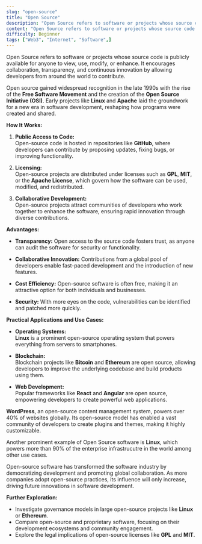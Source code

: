 ```yaml
---
slug: "open-source"
title: "Open Source"
description: "Open Source refers to software or projects whose source code is publicly available for anyone to view, use, modify, or enhance"
content: "Open Source refers to software or projects whose source code is publicly available for anyone to view, use, modify, or enhance. It encourages collaboration, transparency, and continuous innovation by allowing developers from around the world to contribute."
difficulty: Beginner
tags: ["Web3", "Internet", "Software",]
---
```




Open Source refers to software or projects whose source code is publicly available for anyone to view, use, modify, or enhance. It encourages collaboration, transparency, and continuous innovation by allowing developers from around the world to contribute.

Open source gained widespread recognition in the late 1990s with the rise of the **Free Software Movement** and the creation of the **Open Source Initiative (OSI)**. Early projects like **Linux** and **Apache** laid the groundwork for a new era in software development, reshaping how programs were created and shared.

**How It Works:**

1. **Public Access to Code:**  
   Open-source code is hosted in repositories like **GitHub**, where developers can contribute by proposing updates, fixing bugs, or improving functionality.

2. **Licensing:**  
   Open-source projects are distributed under licenses such as **GPL**, **MIT**, or the **Apache License**, which govern how the software can be used, modified, and redistributed.

3. **Collaborative Development:**  
   Open-source projects attract communities of developers who work together to enhance the software, ensuring rapid innovation through diverse contributions.

**Advantages:**

- **Transparency:** Open access to the source code fosters trust, as anyone can audit the software for security or functionality.
  
- **Collaborative Innovation:** Contributions from a global pool of developers enable fast-paced development and the introduction of new features.
  
- **Cost Efficiency:** Open-source software is often free, making it an attractive option for both individuals and businesses.
  
- **Security:** With more eyes on the code, vulnerabilities can be identified and patched more quickly.

**Practical Applications and Use Cases:**

- **Operating Systems:**  
  **Linux** is a prominent open-source operating system that powers everything from servers to smartphones.
  
- **Blockchain:**  
  Blockchain projects like **Bitcoin** and **Ethereum** are open source, allowing developers to improve the underlying codebase and build products using them.
  
- **Web Development:**  
  Popular frameworks like **React** and **Angular** are open source, empowering developers to create powerful web applications.

**WordPress**, an open-source content management system, powers over 40% of websites globally. Its open-source model has enabled a vast community of developers to create plugins and themes, making it highly customizable.

Another prominent example of Open Source software is **Linux**, which powers more than 90% of the enterprise infrastrucutre in the world among other use cases.

Open-source software has transformed the software industry by democratizing development and promoting global collaboration. As more companies adopt open-source practices, its influence will only increase, driving future innovations in software development.

**Further Exploration:**

- Investigate governance models in large open-source projects like **Linux** or **Ethereum**.
- Compare open-source and proprietary software, focusing on their development ecosystems and community engagement.
- Explore the legal implications of open-source licenses like **GPL** and **MIT**.
